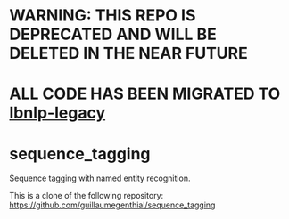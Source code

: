 # WARNING: THIS REPO IS DEPRECATED AND WILL BE DELETED IN THE NEAR FUTURE
# ALL CODE HAS BEEN MIGRATED TO [lbnlp-legacy](https://github.com/materialsintelligence/lbnlp-legacy)

# sequence_tagging

Sequence tagging with named entity recognition.

This is a clone of the following repository: https://github.com/guillaumegenthial/sequence_tagging
